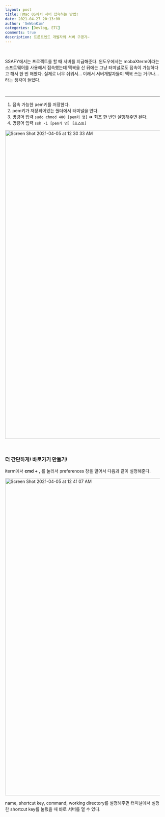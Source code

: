 ```yaml
---
layout: post
title: 🦺Mac OS에서 서버 접속하는 방법!
date: 2021-04-27 20:13:00
author: 'SeWonKim'
categories: [Devlog, ETC]
comments: true
description: 프론트엔드 개발자의 서버 구경기~
---
```


&nbsp;
&nbsp;

SSAFY에서는 프로젝트를 할 때 서버를 지급해준다. 윈도우에서는 mobaXterm이라는 소프트웨어를 사용해서 접속했는데 맥북을 산 뒤에는 그냥 터미널로도 접속이 가능하다고 해서 한 번 해봤다. 실제로 너무 쉬워서... 이래서 서버개발자들이 맥북 쓰는 거구나... 라는 생각이 들었다.


&nbsp;

---



1. 접속 가능한 pem키를 저장한다.
2. pem키가 저장되어있는 폴더에서 터미널을 연다.
3. 명령어 입력 `sudo chmod 400 [pem키 명]` => 최초 한 번만 실행해주면 된다.
4. 명령어 입력 `ssh -i [pem키 명] [호스트]`
   
<img width="1002" alt="Screen Shot 2021-04-05 at 12 30 33 AM" src="https://user-images.githubusercontent.com/30452963/116232579-497fa580-a795-11eb-9aae-ee7eb3346f27.png">


&nbsp;
&nbsp;

### 더 간단하게! 바로가기 만들기! 

iterm에서 **cmd + ,** 를 눌러서 preferences 창을 열어서 다음과 같이 설정해준다.

<img width="1030" alt="Screen Shot 2021-04-05 at 12 41 07 AM" src="https://user-images.githubusercontent.com/30452963/116232574-484e7880-a795-11eb-9fba-ed83fadac4b1.png">

name, shortcut key, command, working directory를 설정해주면 터미널에서 설정한 shortcut key를 눌렀을 때 바로 서버를 열 수 있다.

&nbsp;
&nbsp;
